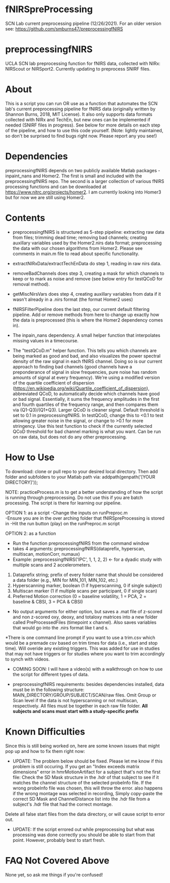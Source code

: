 # fNIRSpreProcessing
SCN Lab current preprocessing pipeline (12/26/2021). For an older version see: https://github.com/smburns47/preprocessingfNIRS

# preprocessingfNIRS
UCLA SCN lab preprocessing function for fNIRS data, collected with NIRx: NIRScout or NIRSport2. Currently updating to preprocess SNIRF files.

# About 
This is a script you can run OR use as a function that automates the SCN lab's current preprocessing pipeline for fNIRS data (originally written by Shannon Burns, 2018, MIT License). 
It also only supports data formats collected with NIRx and TechEn, but new ones can be implemented if needed (SNIRF files in progress). 
See below for more details on each step of the pipeline, and how to use this code yourself. 
(Note: lightly maintained, so don't be surprised to find bugs right now. Please report any you see!)

# Dependencies
preprocessingfNIRS depends on two publicly available Matlab packages - inpaint_nans and Homer2. The first is small and included with the preprocessingfNIRS repo. 
The second is a larger collection of various fNIRS processing functions and can be downloaded at https://www.nitrc.org/projects/homer2. I am currently looking into Homer3 but 
for now we are still using Homer2.

# Contents
- preprocessingfNIRS is structured as 5-step pipeline: extracting raw data from files; trimming dead time; removing bad channels; creating auxillary variables used by the 
Homer2.nirs data format; preprocessing the data with our chosen algorithms from Homer2. Please see comments in main.m file to read about specific functionality.  

- extractNIRxData/extractTechEnData do step 1, reading in raw nirs data.

- removeBadChannels does step 3, creating a mask for which channels to keep or to mark as noise and remove (see below entry for testQCoD for removal method).

- getMiscNirsVars does step 4, creating auxillary variables from data if it wasn't already in a .nirs format (the format Homer2 uses)

- fNIRSFilterPipeline does the last step, our current default filtering pipeline. Add or remove methods from here to change up exactly how the data is 
preprocessed (this is where the Homer2 dependency comes in). 

- The inpain_nans dependency. A small helper function that interpolates missing values in a timecourse. 

- The "testQCoD.m" helper function. This tells you which channels are being marked as good and bad, and also visualizes the power spectral density of the raw signal in each 
fNIRS channel. Doing so is our current approach to finding bad channels (good channels have a preponderance of signal in slow frequencies, pure noise has random amounts of signal at every frequency). 
We're using a modified version of the quartile coefficient of dispersion (https://en.wikipedia.org/wiki/Quartile_coefficient_of_dispersion), abbreviated QCoD, to automatically decide which channels 
have good or bad signal. Essentially, it sums the frequency amplitudes in the first and fourth quartiles of the frequency range, and then compares them via (Q1-Q3)/(Q1+Q3). Larger QCoD is cleaner signal. 
Default threshold is set to 0.1 in preprocessingfNIRS. In testQCoD, change this to <0.1 to test allowing greater noise in the signal, or change to >0.1 for more stringency. Use this test function to 
check if the currently selected QCoD threshold for bad channel marking is what you want. Can be run on raw data, but does not do any other preprocessing. 

# How to Use
To download: clone or pull repo to your desired local directory. Then add folder and subfolders to your Matlab path via: 
addpath(genpath('[YOUR DIRECTORY]'));

NOTE: practiceProcess.m is to get a better understanding of how the script is running through preprocessing. Do not use this if you are batch processing. The script is there for learning our pipeline.

OPTION 1: as a script 
-Change the inputs on runPreproc.m  
-Ensure you are in the over arching folder that fNIRSpreProcessing is stored in
-Hit the run button (play) on the runPreproc.m script

OPTION 2: as a function
- Run the function preprocessingfNIRS from the command window
- takes 4 arguments: preprocessingfNIRS(dataprefix,  hyperscan, multiscan, motionCorr, numaux)
- Example: preprocessingfNIRS('IPC', 1, 1, 2, 2) <- for a dyadic study with multiple scans and 2 accelerometers.

1. Dataprefix string; prefix of every folder name that should be considered a data folder (e.g., MIN for MIN_101, MIN_102, etc.) 
2. Hyperscanning marker, boolean (1 if hyperscanning, 0 if single subject) 
3. Multiscan marker (1 if multiple scans per participant, 0 if single scan)
4. Preferred Motion correction (0 = baseline volatility, 1 = PCA, 2 = baseline & CBSI, 3 = PCA & CBSI) 

- No output arguments for either option, but saves a .mat file of z-scored and non z-scored oxy, deoxy, and totaloxy matrices into a new folder called PreProcessedFiles 
(timepoint x channel). Also saves variables that would go into the .nirs format like t and s. 

*There is one command line prompt if you want to use a trim.csv which would be a premade csv based on trim times for data (i.e., start and stop time). Will overide any existing triggers. This was added for use in studies that may not have triggers or for studies where you want to trim accordingly to synch with videos.

- COMING SOON: I will have a video(s) with a walkthrough on how to use the script for different types of data.

- preprocessingfNIRS requirements: besides dependencies installed, data must be in the following structure: MAIN_DIRECTORY/GROUP/SUBJECT/SCAN/raw files. 
Omit Group or Scan level if the data is not hyperscanning or not multiscan, respectively. All files must be together in each raw file folder. 
**All subjects and scans must start with a study-specific prefix**

# Known Difficulties
Since this is still being worked on, here are some known issues that might pop up and how to fix them right now:
 - UPDATE: The problem below should be fixed. Please let me know if this problem is still occuring.
 If you get an "Index exceeds matrix dimensions" error in hmrMotionArtifact for a subject that's not the first file: Check the SD Mask structure in the .hdr 
 of that subject to see if it matches the channel structure of the selected probeInfo file. If the wrong probeInfo file was chosen, this will throw the error. 
 also happens if the wrong montage was selected in recording, Simply copy-paste the correct SD Mask and ChannelDistance list into the .hdr file from a 
 subject's .hdr file that had the correct montage. 
 
 Delete all false start files from the data directory, or will cause script to error out. 

- UPDATE: If the script errored out while preprocessing but what was processing was done correctly you should be able to start from that point. However, probably
best to start fresh.

# FAQ Not Covered Above
None yet, so ask me things if you're confused! 
